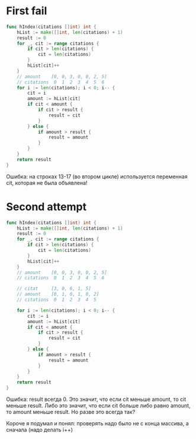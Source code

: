 # First fail

```go
func hIndex(citations []int) int {
    hList := make([]int, len(citations) + 1)
    result := 0
    for _, cit := range citations {
        if cit > len(citations) {
            cit = len(citations)
        }
        hList[cit]++
    }
    // amount    [0, 0, 3, 0, 0, 2, 5]
    // citations  0  1  2  3  4  5  6
    for i := len(citations); i < 0; i-- {
        cit = i
        amount := hList[cit]
        if cit < amount {
            if cit > result {
                result = cit
            }
        } else {
            if amount > result {
                result = amount
            }
        }
    }
    return result
}
```

Ошибка: на строках 13-17 (во втором цикле) используется переменная cit, которая не была объявлена! 


# Second attempt

```go
func hIndex(citations []int) int {
    hList := make([]int, len(citations) + 1)
    result := 0
    for _, cit := range citations {
        if cit > len(citations) {
            cit = len(citations)
        }
        hList[cit]++
    }
    // amount    [0, 0, 3, 0, 0, 2, 5]
    // citations  0  1  2  3  4  5  6

    // citat     [3, 0, 6, 1, 5]
    // amount    [0, 1, 0, 1, 0, 2]
    // citations  0  1  2  3  4  5

    for i := len(citations); i < 0; i-- {
        cit := i
        amount := hList[cit]
        if cit < amount {
            if cit > result {
                result = cit
            }
        } else {
            if amount > result {
                result = amount
            }
        }
    }
    return result
}
```
Ошибка: result всегда 0. Это значит, что если cit меньше amount, то cit меньше result. Либо это значит, что если cit больше либо равно amount, то amount меньше result. Но разве это всегда так?

Короче я подумал и понял: проверять надо было не с конца массива, а сначала (надо делать i++)